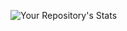 ![Your Repository's Stats](https://github-readme-stats.vercel.app/api?username=raufGarayev&show_icons=true)
